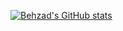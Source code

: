 [![Behzad's GitHub stats](https://github-readme-stats.vercel.app/api?username=behzadsp)](https://github.com/behzadsp/github-readme-stats)
